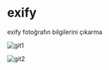 # exify
exify fotoğrafın bilgilerini çıkarma

![git1](https://user-images.githubusercontent.com/7726424/124509819-3ca5b080-dddb-11eb-9bb1-e8d96232673f.JPG)

![git2](https://user-images.githubusercontent.com/7726424/124509822-3dd6dd80-dddb-11eb-97ee-35d29b4fdf6f.JPG)
